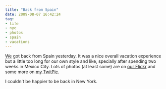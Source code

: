 ```yaml
---
title: "Back from Spain"
date: 2009-08-07 16:42:24
tag:
- life
- nyc
- photos
- spain
- vacations
---
```

<a href="http://maggit.net">We</a> got back from Spain yesterday. It was a nice overall vacation experience but a little too long for our own style and like, specially after spending two weeks in Mexico City. Lots of photos (at least some) are on <a href="http://flickr.com/photos/raquelydavid">our Flickr</a> and some more on <a href="http://twitpic.com/photos/damog">my TwitPic</a>.

I couldn't be happier to be back in New York.